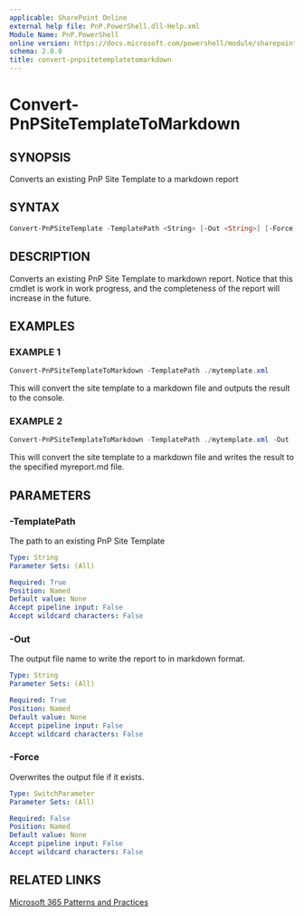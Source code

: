 ```yaml
---
applicable: SharePoint Online
external help file: PnP.PowerShell.dll-Help.xml
Module Name: PnP.PowerShell
online version: https://docs.microsoft.com/powershell/module/sharepoint-pnp/convert-pnpsitetemplatetomarkdown.md
schema: 2.0.0
title: convert-pnpsitetemplatetomarkdown
---
```


# Convert-PnPSiteTemplateToMarkdown

## SYNOPSIS
Converts an existing PnP Site Template to a markdown report

## SYNTAX

```powershell
Convert-PnPSiteTemplate -TemplatePath <String> [-Out <String>] [-Force <SwitchParameter>]
```

## DESCRIPTION
Converts an existing PnP Site Template to markdown report. Notice that this cmdlet is work in work progress, and the completeness of the report will increase in the future.

## EXAMPLES

### EXAMPLE 1
```powershell
Convert-PnPSiteTemplateToMarkdown -TemplatePath ./mytemplate.xml
```

This will convert the site template to a markdown file and outputs the result to the console.

### EXAMPLE 2
```powershell
Convert-PnPSiteTemplateToMarkdown -TemplatePath ./mytemplate.xml -Out ./myreport.md
```

This will convert the site template to a markdown file and writes the result to the specified myreport.md file.

## PARAMETERS

### -TemplatePath
The path to an existing PnP Site Template

```yaml
Type: String
Parameter Sets: (All)

Required: True
Position: Named
Default value: None
Accept pipeline input: False
Accept wildcard characters: False
```

### -Out
The output file name to write the report to in markdown format.

```yaml
Type: String
Parameter Sets: (All)

Required: True
Position: Named
Default value: None
Accept pipeline input: False
Accept wildcard characters: False
```

### -Force
Overwrites the output file if it exists.

```yaml
Type: SwitchParameter
Parameter Sets: (All)

Required: False
Position: Named
Default value: None
Accept pipeline input: False
Accept wildcard characters: False
```

## RELATED LINKS

[Microsoft 365 Patterns and Practices](https://aka.ms/m365pnp)